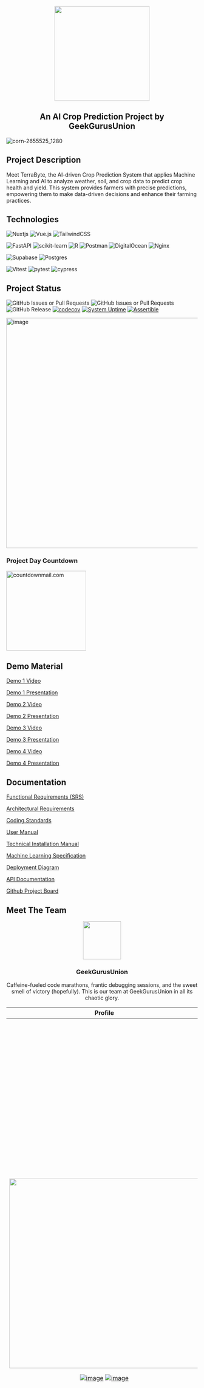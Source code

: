 <p align="center">
  <img src="https://github.com/COS301-SE-2024/Crop-Prediction-System/assets/29703077/9ec5395e-132d-4fee-bc92-cc732c6da562" width="250" height="auto">
  <h2 align="center">An AI Crop Prediction Project by GeekGurusUnion</h2>
</p>

![corn-2655525_1280](https://github.com/COS301-SE-2024/Crop-Prediction-System/assets/29703077/f64d4582-77f1-457e-90dd-2a114a866a05)

## Project Description

Meet TerraByte, the AI-driven Crop Prediction System that applies Machine Learning and AI to analyze weather, soil, and crop data to predict crop health and yield. This system provides farmers with precise predictions, empowering them to make data-driven decisions and enhance their farming practices.

## Technologies

![Nuxtjs](https://img.shields.io/badge/Nuxt-002E3B?style=for-the-badge&logo=nuxtdotjs&logoColor=#00DC82)
![Vue.js](https://img.shields.io/badge/vuejs-%2335495e.svg?style=for-the-badge&logo=vuedotjs&logoColor=%234FC08D)
![TailwindCSS](https://img.shields.io/badge/tailwindcss-%2338B2AC.svg?style=for-the-badge&logo=tailwind-css&logoColor=white)

![FastAPI](https://img.shields.io/badge/FastAPI-005571?style=for-the-badge&logo=fastapi)
![scikit-learn](https://img.shields.io/badge/scikit--learn-%23F7931E.svg?style=for-the-badge&logo=scikit-learn&logoColor=white)
![R](https://img.shields.io/badge/r-%23276DC3.svg?style=for-the-badge&logo=r&logoColor=white)
![Postman](https://img.shields.io/badge/Postman-FF6C37?style=for-the-badge&logo=postman&logoColor=white)
![DigitalOcean](https://img.shields.io/badge/DigitalOcean-%230167ff.svg?style=for-the-badge&logo=digitalOcean&logoColor=white)
![Nginx](https://img.shields.io/badge/nginx-%23009639.svg?style=for-the-badge&logo=nginx&logoColor=white)

![Supabase](https://img.shields.io/badge/Supabase-3ECF8E?style=for-the-badge&logo=supabase&logoColor=white)
![Postgres](https://img.shields.io/badge/postgres-%23316192.svg?style=for-the-badge&logo=postgresql&logoColor=white)

![Vitest](https://img.shields.io/badge/Vitest-black?style=for-the-badge)
![pytest](https://img.shields.io/badge/pytest-20555A?style=for-the-badge&logo=pytest)
![cypress](https://img.shields.io/badge/-cypress-%23E5E5E5?style=for-the-badge&logo=cypress&logoColor=058a5e)

## Project Status

![GitHub Issues or Pull Requests](https://img.shields.io/github/issues/COS301-SE-2024/Crop-Prediction-System?logo=Github&link=https%3A%2F%2Fgithub.com%2FCOS301-SE-2024%2FCrop-Prediction-System%2Fissues)
![GitHub Issues or Pull Requests](https://img.shields.io/github/issues-closed/COS301-SE-2024/Crop-Prediction-System?logo=Github&link=https%3A%2F%2Fgithub.com%2FCOS301-SE-2024%2FCrop-Prediction-System%2Fissues)
![GitHub Release](https://img.shields.io/github/v/release/COS301-SE-2024/Crop-Prediction-System?logo=Github)
[![codecov](https://codecov.io/gh/COS301-SE-2024/Crop-Prediction-System/graph/badge.svg?token=WwjFFuFVr7)](https://codecov.io/gh/COS301-SE-2024/Crop-Prediction-System)
[![System Uptime](https://img.shields.io/pingpong/uptime/sp_bf59a60096094040a09ea511e5b93cee?label=Website%20Uptime)](https://terrabyte.pingpong.host/)
[![Assertible](https://assertible.com/apis/9e78aa9b-a667-4256-93b3-f89a9b26961b/status?api_token=hF30yIrlSGpMqbfo)](https://assertible.com/dashboard#/services/9e78aa9b-a667-4256-93b3-f89a9b26961b/results)

<img width="607" alt="image" src="https://github.com/user-attachments/assets/98b7e610-caa4-4037-9eed-3da3fc19a174">

### Project Day Countdown

<img src="https://i.countdownmail.com/3aprft.gif" style="width:210px;" border="0" alt="countdownmail.com"/> 

## Demo Material

<a href="https://youtu.be/JHFqWU64STM">Demo 1 Video</a>

<a href="https://www.canva.com/design/DAGGzo2_JZ0/q4WXYNgFuAQ9xFbv1Uo55A/edit?utm_content=DAGGzo2_JZ0&utm_campaign=designshare&utm_medium=link2&utm_source=sharebutton">Demo 1 Presentation</a>

<a href="https://youtu.be/n9GdBw7bQcw">Demo 2 Video</a>

<a href="https://www.canva.com/design/DAGItX_W4V8/OzXuycDqygKwqtf94wqkxg/edit?utm_content=DAGItX_W4V8&utm_campaign=designshare&utm_medium=link2&utm_source=sharebutton">Demo 2 Presentation</a>

<a href="https://youtu.be/n9GdBw7bQcw">Demo 3 Video</a>

<a href="https://www.canva.com/design/DAGNoDGk9Xw/EF4AfOHztK41WQi1NOY2nw/edit?utm_content=DAGNoDGk9Xw&utm_campaign=designshare&utm_medium=link2&utm_source=sharebutton">Demo 3 Presentation</a>

<a href="https://youtu.be/dU-74dr_FfI">Demo 4 Video</a>

<a href="https://www.canva.com/design/DAGSB8SQ4hA/3_F1AMF0_MbSsHcfHMSC6w/edit?utm_content=DAGSB8SQ4hA&utm_campaign=designshare&utm_medium=link2&utm_source=sharebutton">Demo 4 Presentation</a>

## Documentation

<a href="https://github.com/COS301-SE-2024/Crop-Prediction-System/blob/feature/docs/docs/SRS%20Demo%203.pdf">Functional Requirements (SRS)</a>

<a href="https://github.com/COS301-SE-2024/Crop-Prediction-System/blob/feature/docs/docs/Architectural%20Requirements.pdf">Architectural Requirements</a>

<a href="https://github.com/COS301-SE-2024/Crop-Prediction-System/blob/feature/docs/docs/Coding%20Standards.pdf">Coding Standards</a>

<a href="https://github.com/COS301-SE-2024/Crop-Prediction-System/blob/feature/docs/docs/User%20Manual.pdf">User Manual</a>

<a href="https://github.com/COS301-SE-2024/Crop-Prediction-System/blob/feature/docs/docs/Technical%20Installation%20Manual.pdf">Technical Installation Manual</a>

<a href="https://github.com/COS301-SE-2024/Crop-Prediction-System/blob/feature/docs/docs/ML%20Model%20Documentation.pdf">Machine Learning Specification</a>

<a href="https://github.com/COS301-SE-2024/Crop-Prediction-System/wiki/Netlify-Deployment">Deployment Diagram</a>

<a href="https://documenter.getpostman.com/view/26558432/2sA3Qwaoyd">API Documentation</a>

<a href="https://github.com/orgs/COS301-SE-2024/projects/57/views/4">Github Project Board</a>


## Meet The Team

<div align=center>
  <img src="https://github.com/COS301-SE-2024/Crop-Prediction-System/assets/29703077/1e05706a-e391-4147-aceb-e39e570da814" width="100" height="auto"/>
  <h3>GeekGurusUnion</h3>
  <p>Caffeine-fueled code marathons, frantic debugging sessions, and the sweet smell of victory (hopefully). This is our team at GeekGurusUnion in all its chaotic glory.</p>
</div>

| Profile | Description |
|--------|-------------|
| <img src="https://lh7-us.googleusercontent.com/ohlTgtqp9JlCe1B0mNgzQn15z51_MM42nggdKmNcSkhxCvxqM50AWx4ZV7hdnDdQ8KPsgglVX2ZqaPP8xrXu-yNduKUHYOU8USNsldqe93onj190vD5JlLQuOxrjVNBJuzvwQwvm76EC08SMKm1Co_A" width="500" height="auto" class="team-avatar"> <p align="center"> [![image](https://img.shields.io/badge/LinkedIn-0077B5?style=for-the-badge&logo=linkedin&logoColor=white 'LinkedIn Profile')](https://www.linkedin.com/in/xavierreynolds/) [![image](https://img.shields.io/badge/Github-000000?style=for-the-badge&logo=github&logoColor=white 'LinkedIn Profile')](https://github.com/Xavier893)</p> | <h3>Xavier Reynolds</h3><strong>Project Manager, Designer, Architect, UI Engineer</strong><br><br> Xavier Reynolds is a final year BSc Computer Science student with a passion for frontend development and design. He leverages his skills in the real world through freelance website creation work, having successfully deployed his first website in December 2023. This experience complements his diverse skill set, which includes proficiency in design tools like Figma and Spline for 3D modelling, as well as experience with frontend frameworks like React. Beyond frontend development, Xavier possesses a keen interest in cybersecurity and penetration testing. He has a proven ability to think outside the box and solve problems, demonstrated by his completion of penetration testing courses.<br><br> |
| <img src="https://lh7-us.googleusercontent.com/fN23DwOOS7nrxknU0SsyC-MOmnGHUqpR4hP3BHMvWmNadpOlFToiyMwzd0KBg4VO-72vdfhBa9c96Q-EFHE1u7hDSAo7cYKZZ9gIiJnwBCTkVgviWxZnewhQ16NcUMOyV8h9FSG7t8EALkQRKe8Fa7M" width="500" height="auto" class="team-avatar"> <p align="center"> [![image](https://img.shields.io/badge/LinkedIn-0077B5?style=for-the-badge&logo=linkedin&logoColor=white 'LinkedIn Profile')](https://www.linkedin.com/in/iwandejong/) [![image](https://img.shields.io/badge/Github-000000?style=for-the-badge&logo=github&logoColor=white 'LinkedIn Profile')](https://github.com/iwandejong) </p> | <h3>Iwan de Jong</h3><strong>Data & ML Engineer, Business Analyst, Backend Engineer</strong><br><br> Iwan de Jong is a highly motivated computer science student double majoring in Statistics, uniquely positioned to excel in AI and Machine Learning applications like crop prediction. His technical capabilities span both full-stack web development and data engineering, providing a well-rounded foundation for building complex data-driven solutions. Having previous experiences with cloud platforms positions him perfectly for working efficiently on the backend side of things. Beyond his technical skills, Iwan's freelance experience deepened his understanding of the client process.<br><br> |
| <img src="https://lh7-us.googleusercontent.com/xyPzCWwEhht226R4wbvJSDdeKJT4vt44GZFtb9CrFZXNr-dX9Kyo-pq-Iv9etgdxM2f33RSYwbjnY9qtu0D_QTaJdwM2mHiUhidgipZf8NuS1nEIzDu3If3wpuIoMcjEAOEhY2kf5ezMJ_JAu7r0qIY" width="500" height="auto" class="team-avatar"> <p align="center"> [![image](https://img.shields.io/badge/LinkedIn-0077B5?style=for-the-badge&logo=linkedin&logoColor=white 'LinkedIn Profile')](https://www.linkedin.com/in/tiaan-pouwels-310695271/) [![image](https://img.shields.io/badge/Github-000000?style=for-the-badge&logo=github&logoColor=white 'LinkedIn Profile')](https://github.com/Tiaan2)</p> | <h3>Tiaan Pouwels</h3><strong>DevOps & Backend Engineer</strong><br><br> Tiaan Pouwels, a final-year BSc Computer Science student with a strong foundation in software development, brings valuable experience from his internships at a software development company (2022 & 2024). During his internships, he honed his skills in backend development (C#, .NET, Java, and Python) and gained practical experience with DevOps (git, fork, GitHub-actions, husky). Tiaan's proactive approach is evident in his recent exploration of DevOps methodologies, demonstrating his commitment to building efficient and secure software solutions. This skillset, particularly his expertise in backend development and DevOps, is crucial for developing and maintaining a reliable AI prediction application.<br><br> |
| <img src="https://lh7-us.googleusercontent.com/fgb5GnBciqDLosEB-WpNZk0iCHwXSww82ZMYIQmGC4WgF1PNN0J7aCBFXnX2c14e_TA9bcMF9Nword-SGtrKsAQuuDUiqz2Ys0BkWlx5jbtKJeknI3b5yF2l0BFW4UY8iArKB0pPW7huD6GKh_M9c6w" width="500" height="auto" class="team-avatar"> <p align="center"> [![image](https://img.shields.io/badge/LinkedIn-0077B5?style=for-the-badge&logo=linkedin&logoColor=white 'LinkedIn Profile')](https://www.linkedin.com/in/saeed-mangera) [![image](https://img.shields.io/badge/Github-000000?style=for-the-badge&logo=github&logoColor=white 'LinkedIn Profile')](https://github.com/SMangera8)</p> | <h3>Saeed Mangera</h3><strong>UI & Testing Engineer</strong><br><br> With a robust grounding in ReactJS and Frontend Development, along with an innate ability for problem-solving and rapid learning, Saeed Mangera is poised to confront diverse challenges head-on. His versatility and expertise empower him to make meaningful contributions to any project or team setting, ensuring effective outcomes and collaborative success. Additionally, Saeed harbours a passion for artificial intelligence, further enhancing his ability to innovate and excel in cutting-edge technology solutions.<br><br> |
| <img src="https://lh7-us.googleusercontent.com/XfiU3igQ4aAxitc8O_R65oRHyxdeefwQvt2bS7b-jQvuUb2ez0PZxkR6kfdRYgdv91Oa1frBPdRx15eDVhMbrjmp77Stwwx6DZckk6k6Z6YbJUtCrb3VC6lG2U8AtdeciUm22H6csP_d-LmvRfE11Po" width="500" height="auto" class="team-avatar"> <p align="center"> [![image](https://img.shields.io/badge/LinkedIn-0077B5?style=for-the-badge&logo=linkedin&logoColor=white 'LinkedIn Profile')](https://www.linkedin.com/in/jacobus-smit-a08823288/) [![image](https://img.shields.io/badge/Github-000000?style=for-the-badge&logo=github&logoColor=white 'LinkedIn Profile')](https://github.com/SW1F7YY)</p> | <h3>Jacobus Smit</h3><strong>Testing, Backend & IoT Engineer</strong><br><br> Jacobus Smit, BSc Computer Science student, demonstrates expertise in Object-Oriented Programming. His hard working mentality drives him to put in the extra effort when it is needed the most. In addition to his studies, Jacobus has been gaining firsthand experience with his father, who is a fertiliser sales agent, to learn what types of products can be used to boost crop growth as well as identify problems with a variety of crops and how to correct them. This puts Jacobus in a unique position with past experience in the agricultural field, and an understanding for the needs of farmers.<br><br> |
